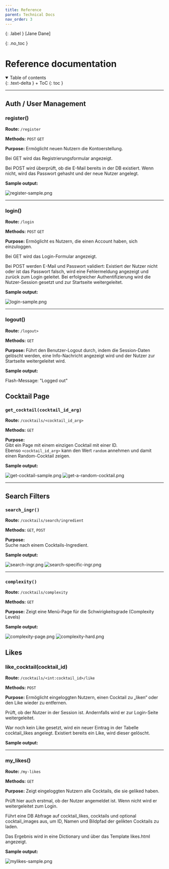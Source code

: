 ```yaml
---
title: Reference
parent: Technical Docs
nav_order: 3
---
```


{: .label }
[Jane Dane]

{: .no_toc }
# Reference documentation


<details open markdown="block">
{: .text-delta }
<summary>Table of contents</summary>
+ ToC
{: toc }
</details>

---

## Auth / User Management

### register()

**Route:** `/register`

**Methods:** `POST` `GET`

**Purpose:** Ermöglicht neuen Nutzern die Konto­erstellung.

Bei GET wird das Registrierungsformular angezeigt.

Bei POST wird überprüft, ob die E-Mail bereits in der DB existiert. Wenn nicht, wird das Passwort gehasht und der neue Nutzer angelegt.

**Sample output:**

![register-sample.png](images/register-sample.png)

---

### login()

**Route:** `/login`

**Methods:** `POST` `GET`

**Purpose:** Ermöglicht es Nutzern, die einen Account haben, sich einzuloggen.

Bei GET wird das Login-Formular angezeigt.

Bei POST werden E-Mail und Passwort validiert: Existiert der Nutzer nicht oder ist das Passwort falsch, wird eine Fehlermeldung angezeigt und zurück zum Login geleitet. Bei erfolgreicher Authentifizierung wird die Nutzer-Session gesetzt und zur Startseite weitergeleitet.

**Sample output:**

![login-sample.png](images/login-sample.png)

---

### logout()

**Route:** `/logout>`

**Methods:** `GET`

**Purpose:** Führt den Benutzer-Logout durch, indem die Session-Daten gelöscht werden, eine Info-Nachricht angezeigt wird und der Nutzer zur Startseite weitergeleitet wird.

**Sample output:**

Flash-Message: "Logged out"

## Cocktail Page

### `get_cocktail(cocktail_id_arg)`

**Route:** `/cocktails/<cocktail_id_arg>`

**Methods:** `GET`

**Purpose:**  
Gibt ein Page mit einem einzigen Cocktail mit einer ID.  
Ebenso `<cocktail_id_arg>` kann den Wert `random` annehmen und damit einen Random-Cocktail zeigen.

**Sample output:**

![get-cocktail-sample.png](images/get-cocktail-sample.png)
![get-a-random-cocktail.png](images/get-a-random-cocktail.png)

---

## Search Filters

### `search_ingr()`

**Route:** `/cocktails/search/ingredient`

**Methods:** `GET`, `POST`

**Purpose:**   
Suche nach einem Cocktails-Ingredient.

**Sample output:**

![search-ingr.png](images/search-ingr.png)
![search-specific-ingr.png](images/search-specific-ingr.png)

---

### `complexity()`

**Route:** `/cocktails/complexity`

**Methods:** `GET`

**Purpose:** Zeigt eine Menü-Page für die Schwirigkeitsgrade (Complexity Levels) 

**Sample output:**

![complexity-page.png](images/complexity-page.png)
![complexity-hard.png](images/complexity-hard.png)

## Likes

### like_cocktail(cocktail_id)

**Route:** `/cocktails/<int:cocktail_id>/like`

**Methods:** `POST`

**Purpose:** Ermöglicht eingeloggten Nutzern, einen Cocktail zu „liken“ oder den Like wieder zu entfernen.

Prüft, ob der Nutzer in der Session ist. Andernfalls wird er zur Login-Seite weitergeleitet.

War noch kein Like gesetzt, wird ein neuer Eintrag in der Tabelle cocktail_likes angelegt. Existiert bereits ein Like, wird dieser gelöscht. 

**Sample output:**

---

### my_likes()

**Route:** `/my-likes`

**Methods:** `GET`

**Purpose:** Zeigt eingeloggten Nutzern alle Cocktails, die sie geliked haben.

Prüft hier auch erstmal, ob der Nutzer angemeldet ist. Wenn nicht wird er weitergeleitet zum Login.

Führt eine DB Abfrage auf cocktail_likes, cocktails und optional cocktail_images aus, um ID, Namen und Bildpfad der gelikten Cocktails zu laden.

Das Ergebnis wird in eine Dictionary und über das Template likes.html angezeigt. 

**Sample output:**

![mylikes-sample.png](images/mylikes-sample.png)